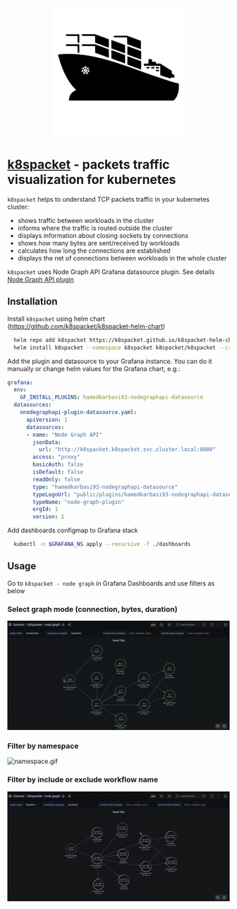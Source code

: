 
<p align="center">
    <img src="logo_black.svg" width="300" alt="logo k8spacket"/>
</p>

# [k8spacket](https://github.com/k8spacket) - packets traffic visualization for kubernetes

`k8spacket` helps to understand TCP packets traffic in your kubernetes cluster:

- shows traffic between workloads in the cluster
- informs where the traffic is routed outside the cluster
- displays information about closing sockets by connections
- shows how many bytes are sent/received by workloads
- calculates how long the connections are established
- displays the net of connections between workloads in the whole cluster

`k8spacket` uses Node Graph API Grafana datasource plugin. See details [Node Graph API plugin](https://grafana.com/grafana/plugins/hamedkarbasi93-nodegraphapi-datasource)

## Installation

Install `k8spacket` using helm chart (https://github.com/k8spacket/k8spacket-helm-chart)

```bash
  helm repo add k8spacket https://k8spacket.github.io/k8spacket-helm-chart
  helm install k8spacket --namespace k8spacket k8spacket/k8spacket --create-namespace
```

Add the plugin and datasource to your Grafana instance. You can do it manually or change helm values for the Grafana chart, e.g.:

```yaml
grafana:
  env:
    GF_INSTALL_PLUGINS: hamedkarbasi93-nodegraphapi-datasource
  datasources:
    nnodegraphapi-plugin-datasource.yaml:
      apiVersion: 1
      datasources:
      - name: "Node Graph API"
        jsonData:
          url: "http://k8spacket.k8spacket.svc.cluster.local:8080"
        access: "proxy"
        basicAuth: false
        isDefault: false
        readOnly: false
        type: "hamedkarbasi93-nodegraphapi-datasource"
        typeLogoUrl: "public/plugins/hamedkarbasi93-nodegraphapi-datasource/img/logo.svg"
        typeName: "node-graph-plugin"
        orgId: 1
        version: 1
```

Add dashboards configmap to Grafana stack

```bash
  kubectl -n $GRAFANA_NS apply --recursive -f ./dashboards
```

## Usage

Go to `k8spacket - node graph` in Grafana Dashboards and use filters as below

### Select graph mode (connection, bytes, duration)

![graphmode.gif](graphmode.gif)

### Filter by namespace

![namespace.gif](namespace.gif)

### Filter by include or exclude workflow name

![includeexclude.gif](includeexclude.gif)

